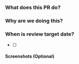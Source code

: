 ### What does this PR do?

### Why are we doing this?

### When is review target date?
- [ ]

#### Screenshots (Optional)
